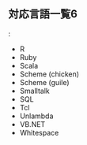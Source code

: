 ## 対応言語一覧6

:

* R
* Ruby
* Scala
* Scheme (chicken)
* Scheme (guile)
* Smalltalk
* SQL
* Tcl
* Unlambda
* VB.NET
* Whitespace
